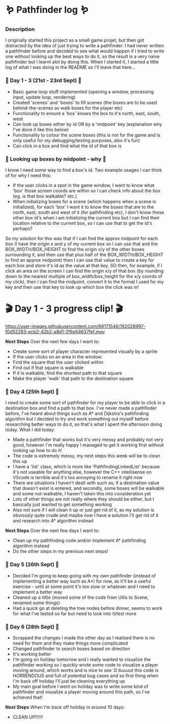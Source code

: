 # :worm: Pathfinder log :worm:
### Description
I originally started this project as a small game projet, but then got distracted by the idea of just trying to write a pathfinder. I had never written a pathfinder before and decided to see what would happen if I tried to write one without looking up the best ways to do it, so the result is a very naive pathfinder but I learnt alot by doing this. When I started it, I started a little log of what I was doing in the README so I'll leave that here...


### :hedgehog: Day 1 - 3 (21st - 23rd Sept) :hedgehog:
* Basic game loop stuff implemented (opening a window, processing input, update loop, rendering)
* Created 'scenes' and 'boxes' to fill scenes (the boxes are to be used behind-the-scenes as walk boxes for the player etc)
* Functionality to ensure a 'box' knows the box to it's north, east, south, west
* Can look up boxes either by id OR by a 'midpoint' key (explanation why I've done it like this below)
* Functionality to colour the scene boxes (this is not for the game and is only useful for my debugging/testing purposes, also it's fun)
* Can click in a box and find what the id of that box is

### :hedgehog: Looking up boxes by midpoint - why :hedgehog:

I know I need some way to find a box's id. 
Two example usages I can think of for why I need this: 
* If the user clicks in a spot in the game window, I want to know what 'box' those screen coords are within so I can check info about the box (eg. is that box walkable? etc.)
* When initializing boxes for a scene (which happens when a scene is initialized), for each 'box' I want it to know the boxes that are to the north, east, south and west of it (for pathfinding etc), I don't know these other box id's when I am initializing the current box but I can find their location relative to the current box, so I can use that to get the id's perhaps?

So my solution for this was that if I can find the approx midpoint for each box (I have the origin x and y of my current box so I can use that and the BOX_WIDTH/BOX_HEIGHT to find the origin x/y of the other boxes surrounding it, and then use that plus half of the BOX_WIDTH/BOX_HEIGHT to find an approx midpoint) then I can use that value to create a key for each box and store it's id as the value at that key. SO then, for example, if I click an area on the screen I can find the origin x/y of that box (by rounding down to the nearest multiple of box_width/box_height for the x/y coords of my click), then I can find the midpoint, convert it to the format I used for my key and then use that key to look up which box the click was in!

# :clapper: Day 1 - 3 progress clip! :clapper:


https://user-images.githubusercontent.com/69171546/192028997-f0d52283-ecb2-42b2-a8d1-2f6e64637fef.mov


**Next Steps**
Over the next few days I want to:
* Create some sort of player character represented visually by a sprite
* If the user clicks on an area in the window:
* Find the square that the user clicked within
* Find out if that square is walkable
* If it is walkable, find the shortest path to that square
* Make the player 'walk' that path to the destination square


### :hedgehog: Day 4 (25th Sept) :hedgehog:
I need to create some sort of pathfinder for my player to be able to click in a destination box and find a path to that box.
I've never made a pathfinder before, I've heard about things such as A* and Dijkstra's pathfinding algorithm but I decided to try and work something out myself before researching better ways to do it, so that's what I spent the afternoon doing today. 
What I did today:
* Made a pathfinder that works but it's very messy and probably not very good, however I'm really happy I managed to get it working first without looking up how to do it!
* The code is extremely messy, my next steps this week will be to clean this up
* I have a 'list' class, which is more like 'PathfindingLinkedList' because it's not useable for anything else, however the C++ intellisense on VScode is terrible and it's too annoying to rename it right now
* There are situations I haven't dealt with such as; if a destination value that doesn't exist is entered, and secondly, some boxes will be walkable and some not-walkable, I haven't taken this into consideration yet
* Lots of other things are not really where they should be either, but I basically just wanted to get something working
* Also not sure if I will clean it up or just get rid of it, as my solution is obviously quite crude and maybe now I have a solution I'll get rid of it and research into A* algorithm instead 

**Next Steps**
Over the next few days I want to:
* Clean up my pathfinding code and/or implement A* pathfinding algorithm instead
* Do the other steps in my previous next steps! 

### :hedgehog: Day 5 (26th Sept) :hedgehog:
* Decided I'm going to keep going with my own pathfinder (instead of implementing a better way such as A*) for now, as it'll be a useful exercise - until at some point it's too slow or whatever and I need to implement a better way
* Cleaned up a little (moved some of the code from Utils to Scene, renamed some things)
* Had a quick go at deleting the tree nodes before dinner, seems to work for what I've tested so far but need to look into it/test more

### :hedgehog: Day 6 (28th Sept) :hedgehog:
* Scrapped the changes I made the other day as I realised there is no need for them and they make things more complicated
* Changed pathfinder to search boxes based on direction 
* It's working better 
* I'm going on holiday tomorrow and I really wanted to visualize the pathfinder working so I quickly wrote some code to visualize a player moving around, which works and is nice to see :D buuuut this code is HORRENDOUS and full of potential bug cases and so first thing when I'm back off holiday I'll just be cleaning everything up
* My main goal before I went on holiday was to write some kind of pathfinder and visualize a player moving around this path, so I've achieved that!

**Next Steps**
When I'm back off holiday in around 10 days:
* CLEAN UP!!!!!! 



